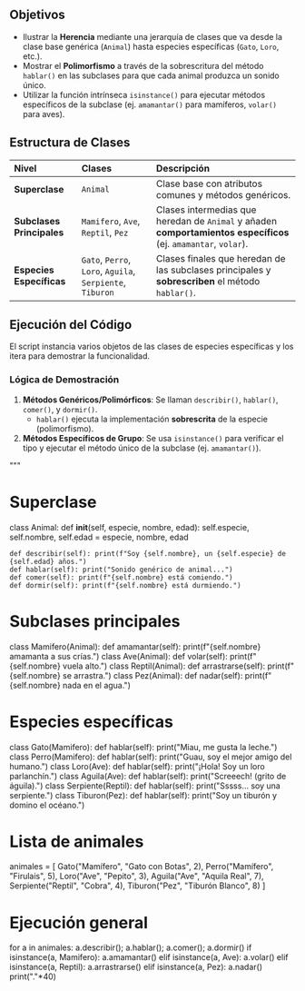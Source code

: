 
##  Objetivos
* Ilustrar la **Herencia** mediante una jerarquía de clases que va desde la clase base
    genérica (`Animal`) hasta especies específicas (`Gato`, `Loro`, etc.).
* Mostrar el **Polimorfismo** a través de la sobrescritura del método `hablar()`
    en las subclases para que cada animal produzca un sonido único.
* Utilizar la función intrínseca `isinstance()` para ejecutar métodos específicos de la
    subclase (ej. `amamantar()` para mamíferos, `volar()` para aves).

## Estructura de Clases

| Nivel | Clases | Descripción |
| :--- | :--- | :--- |
| **Superclase** | `Animal` | Clase base con atributos comunes y métodos genéricos. |
| **Subclases Principales** | `Mamifero`, `Ave`, `Reptil`, `Pez` | Clases intermedias que heredan de `Animal` y añaden **comportamientos específicos** (ej. `amamantar`, `volar`). |
| **Especies Específicas** | `Gato`, `Perro`, `Loro`, `Aguila`, `Serpiente`, `Tiburon` | Clases finales que heredan de las subclases principales y **sobrescriben** el método `hablar()`. |

## Ejecución del Código

El script instancia varios objetos de las clases de especies específicas y los itera
para demostrar la funcionalidad.

### Lógica de Demostración
1.  **Métodos Genéricos/Polimórficos**: Se llaman `describir()`, `hablar()`, `comer()`, y `dormir()`.
    * `hablar()` ejecuta la implementación **sobrescrita** de la especie (polimorfismo).
2.  **Métodos Específicos de Grupo**: Se usa `isinstance()` para verificar el tipo y
    ejecutar el método único de la subclase (ej. `amamantar()`).

"""

# Superclase
class Animal:
    def __init__(self, especie, nombre, edad):
        self.especie, self.nombre, self.edad = especie, nombre, edad

    def describir(self): print(f"Soy {self.nombre}, un {self.especie} de {self.edad} años.")
    def hablar(self): print("Sonido genérico de animal...")
    def comer(self): print(f"{self.nombre} está comiendo.")
    def dormir(self): print(f"{self.nombre} está durmiendo.")

# Subclases principales
class Mamifero(Animal):
    def amamantar(self): print(f"{self.nombre} amamanta a sus crías.")
class Ave(Animal):
    def volar(self): print(f"{self.nombre} vuela alto.")
class Reptil(Animal):
    def arrastrarse(self): print(f"{self.nombre} se arrastra.")
class Pez(Animal):
    def nadar(self): print(f"{self.nombre} nada en el agua.")

# Especies específicas
class Gato(Mamifero):
    def hablar(self): print("Miau, me gusta la leche.")
class Perro(Mamifero):
    def hablar(self): print("Guau, soy el mejor amigo del humano.")
class Loro(Ave):
    def hablar(self): print("¡Hola! Soy un loro parlanchín.")
class Aguila(Ave):
    def hablar(self): print("Screeech! (grito de águila).")
class Serpiente(Reptil):
    def hablar(self): print("Sssss... soy una serpiente.")
class Tiburon(Pez):
    def hablar(self): print("Soy un tiburón y domino el océano.")

# Lista de animales
animales = [
    Gato("Mamífero", "Gato con Botas", 2),
    Perro("Mamífero", "Firulais", 5),
    Loro("Ave", "Pepito", 3),
    Aguila("Ave", "Aquila Real", 7),
    Serpiente("Reptil", "Cobra", 4),
    Tiburon("Pez", "Tiburón Blanco", 8)
]

# Ejecución general
for a in animales:
    a.describir(); a.hablar(); a.comer(); a.dormir()
    if isinstance(a, Mamifero): a.amamantar()
    elif isinstance(a, Ave): a.volar()
    elif isinstance(a, Reptil): a.arrastrarse()
    elif isinstance(a, Pez): a.nadar()
    print("."*40)
    
